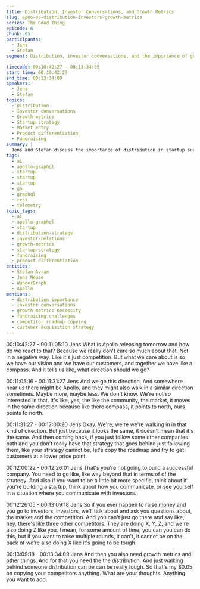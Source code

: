 ```yaml
---
title: Distribution, Investor Conversations, and Growth Metrics
slug: ep06-05-distribution-investors-growth-metrics
series: The Good Thing
episode: 6
chunk: 05
participants:
  - Jens
  - Stefan
segment: Distribution, investor conversations, and the importance of growth metrics

timecode: 00:10:42:27 - 00:13:34:09
start_time: 00:10:42:27
end_time: 00:13:34:09
speakers:
  - Jens
  - Stefan
topics:
  - Distribution
  - Investor conversations
  - Growth metrics
  - Startup strategy
  - Market entry
  - Product differentiation
  - Fundraising
summary: |
  Jens and Stefan discuss the importance of distribution in startup success, the kinds of questions investors ask, and the need for growth metrics beyond feature parity. They reflect on the challenges of fundraising and the pitfalls of simply copying competitors.
tags:
  - ai
  - apollo-graphql
  - startup
  - startup
  - startup
  - go
  - graphql
  - rest
  - telemetry
topic_tags:
  - ai
  - apollo-graphql
  - startup
  - distribution-strategy
  - investor-relations
  - growth-metrics
  - startup-strategy
  - fundraising
  - product-differentiation
entities:
  - Stefan Avram
  - Jens Neuse
  - WunderGraph
  - Apollo
mentions:
  - distribution importance
  - investor conversations
  - growth metrics necessity
  - fundraising challenges
  - competitor roadmap copying
  - customer acquisition strategy
---
```


00:10:42:27 - 00:11:05:10
Jens
What is Apollo releasing tomorrow and how do we react to that? Because we really don't care
so much about that. Not in a negative way. Like it's just competition. But what we care about is
so we have our vision and we have our customers, and together we have like a compass. And it
tells us like, what direction should we go?

00:11:05:16 - 00:11:31:27
Jens
And we go this direction. And somewhere near us there might be Apollo, and they might also
walk in a similar direction sometimes. Maybe more, maybe less. We don't know. We're not so
interested in that. It's like, yes, the like the community, the market, it moves in the same
direction because like there compass, it points to north, ours points to north.

00:11:31:27 - 00:12:00:20
Jens
Okay. We're, we're we're walking in in that kind of direction. But just because it looks the same,
it doesn't mean that it's the same. And then coming back, if you just follow some other
companies path and you don't really have that strategy that goes behind just following them, like
your strategy cannot be, let's copy the roadmap and try to get customers at a lower price point.

00:12:00:22 - 00:12:26:01
Jens
That's you're not going to build a successful company. You need to go like, like way beyond that
in terms of of the strategy. And also if you want to be a little bit more specific, think about if
you're building a startup, think about how you communicate, or see yourself in a situation where
you communicate with investors.

00:12:26:05 - 00:13:09:18
Jens
So if you ever happen to raise money and you go to investors, investors, we'll talk about and
ask you questions about, the market and the competition. And you can't just go there and say
like, hey, there's like three other competitors. They are doing X, Y, Z, and we're also doing Z like
you. I mean, for some amount of time, you can you can do this, but if you want to raise multiple
rounds, it can't, it cannot be on the back of we're also doing X like it's going to be tough.

00:13:09:18 - 00:13:34:09
Jens
And then you also need growth metrics and other things. And for that you need the the
distribution. And just walking behind someone distribution can be can be really tough. So that's
my $0.05 on copying your competitors anything. What are your thoughts. Anything you want to
add.